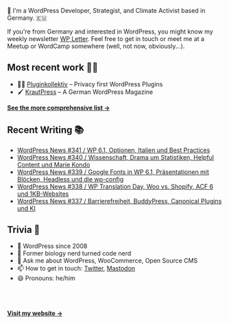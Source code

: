 👋 I'm a WordPress Developer, Strategist, and Climate Activist based in Germany. 🇪🇺

If you're from Germany and interested in WordPress, you might know my weekly newsletter [WP Letter](https://wpletter.de/). Feel free to get in touch or meet me at a Meetup or WordCamp somewhere (well, not now, obviously...).


## Most recent work 👷‍♂️

- 👨‍💻 [Pluginkollektiv](https://github.com/pluginkollektiv) – Privacy first WordPress Plugins
- 🖌️ [KrautPress](https://krautpress.de) – A German WordPress Magazine

**[See the more comprehensive list &rarr;](https://simonkraft.com/what-i-do)**


## Recent Writing 📚

<!-- BLOG-POST-LIST:START -->
- [WordPress News #341 / WP 6.1, Optionen, Italien und Best Practices](https://feed.wpletter.de/link/14399/15765200/341)
- [WordPress News #340 / Wissenschaft, Drama um Statistiken, Helpful Content und Marie Kondo](https://feed.wpletter.de/link/14399/15693710/340)
- [WordPress News #339 / Google Fonts in WP 6.1, Präsentationen mit Blöcken, Headless und die wp-config](https://feed.wpletter.de/link/14399/15681038/339)
- [WordPress News #338 / WP Translation Day, Woo vs. Shopify, ACF 6 und 1KB-Websites](https://feed.wpletter.de/link/14399/15663842/338)
- [WordPress News #337 / Barrierefreiheit, BuddyPress, Canonical Plugins und KI](https://feed.wpletter.de/link/14399/15649223/337)
<!-- BLOG-POST-LIST:END -->


## Trivia 🤪

- 👴 WordPress since 2008
- 🌱 Former biology nerd turned code nerd
- 💬 Ask me about WordPress, WooCommerce, Open Source CMS
- 📫 How to get in touch: [Twitter](https://twitter.com/krafit), [Mastodon](https://dewp.space/@simon)
- 😄 Pronouns: he/him

<br/><br/><br/>
**[Visit my website &rarr;](https://simonkraft.com)**